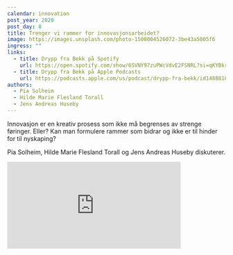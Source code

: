 ```yaml
---
calendar: innovation
post_year: 2020
post_day: 8
title: Trenger vi rammer for innovasjonsarbeidet?
image: https://images.unsplash.com/photo-1508004526072-3be43a5005f6
ingress: ""
links:
  - title: Drypp fra Bekk på Spotify
    url: https://open.spotify.com/show/6SVNY97zuPWcVdvE2FSNRL?si=qKYBkrpzS9SUp9UJU3XBXQ
  - title: Drypp fra Bekk på Apple Podcasts
    url: https://podcasts.apple.com/us/podcast/drypp-fra-bekk/id1488818165
authors:
  - Pia Solheim
  - Hilde Marie Flesland Torall
  - Jens Andreas Huseby
---
```

Innovasjon er en kreativ prosess som ikke må begrenses av strenge føringer. 
Eller? Kan man formulere rammer som bidrar og ikke er til hinder for til nyskaping? 

Pia Solheim, Hilde Marie Flesland Torall og Jens Andreas Huseby diskuterer.

<iframe src="https://anchor.fm/drypp/embed/episodes/--emuhfq" height="200px" width="400px" frameborder="0" scrolling="no"></iframe>